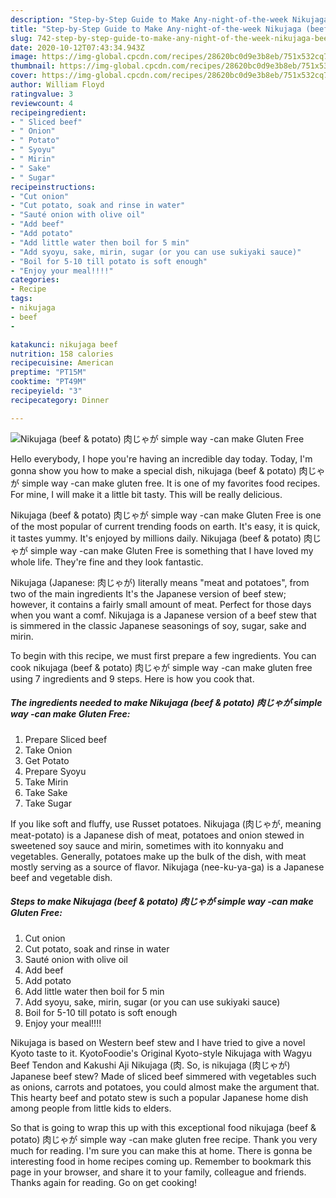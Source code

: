 ```yaml
---
description: "Step-by-Step Guide to Make Any-night-of-the-week Nikujaga (beef &amp;amp; potato) 肉じゃが simple way -can make Gluten Free"
title: "Step-by-Step Guide to Make Any-night-of-the-week Nikujaga (beef &amp;amp; potato) 肉じゃが simple way -can make Gluten Free"
slug: 742-step-by-step-guide-to-make-any-night-of-the-week-nikujaga-beef-and-amp-potato-simple-way-can-make-gluten-free
date: 2020-10-12T07:43:34.943Z
image: https://img-global.cpcdn.com/recipes/28620bc0d9e3b8eb/751x532cq70/nikujaga-beef-potato-肉じゃが-simple-way-can-make-gluten-free-recipe-main-photo.jpg
thumbnail: https://img-global.cpcdn.com/recipes/28620bc0d9e3b8eb/751x532cq70/nikujaga-beef-potato-肉じゃが-simple-way-can-make-gluten-free-recipe-main-photo.jpg
cover: https://img-global.cpcdn.com/recipes/28620bc0d9e3b8eb/751x532cq70/nikujaga-beef-potato-肉じゃが-simple-way-can-make-gluten-free-recipe-main-photo.jpg
author: William Floyd
ratingvalue: 3
reviewcount: 4
recipeingredient:
- " Sliced beef"
- " Onion"
- " Potato"
- " Syoyu"
- " Mirin"
- " Sake"
- " Sugar"
recipeinstructions:
- "Cut onion"
- "Cut potato, soak and rinse in water"
- "Sauté onion with olive oil"
- "Add beef"
- "Add potato"
- "Add little water then boil for 5 min"
- "Add syoyu, sake, mirin, sugar (or you can use sukiyaki sauce)"
- "Boil for 5-10 till potato is soft enough"
- "Enjoy your meal!!!!"
categories:
- Recipe
tags:
- nikujaga
- beef
- 

katakunci: nikujaga beef  
nutrition: 158 calories
recipecuisine: American
preptime: "PT15M"
cooktime: "PT49M"
recipeyield: "3"
recipecategory: Dinner

---
```



![Nikujaga (beef &amp; potato) 肉じゃが simple way -can make Gluten Free](https://img-global.cpcdn.com/recipes/28620bc0d9e3b8eb/751x532cq70/nikujaga-beef-potato-肉じゃが-simple-way-can-make-gluten-free-recipe-main-photo.jpg)

Hello everybody, I hope you're having an incredible day today. Today, I'm gonna show you how to make a special dish, nikujaga (beef &amp; potato) 肉じゃが simple way -can make gluten free. It is one of my favorites food recipes. For mine, I will make it a little bit tasty. This will be really delicious.

Nikujaga (beef &amp; potato) 肉じゃが simple way -can make Gluten Free is one of the most popular of current trending foods on earth. It's easy, it is quick, it tastes yummy. It's enjoyed by millions daily. Nikujaga (beef &amp; potato) 肉じゃが simple way -can make Gluten Free is something that I have loved my whole life. They're fine and they look fantastic.

Nikujaga (Japanese: 肉じゃが) literally means &#34;meat and potatoes&#34;, from two of the main ingredients It&#39;s the Japanese version of beef stew; however, it contains a fairly small amount of meat. Perfect for those days when you want a comf. Nikujaga is a Japanese version of a beef stew that is simmered in the classic Japanese seasonings of soy, sugar, sake and mirin.


To begin with this recipe, we must first prepare a few ingredients. You can cook nikujaga (beef &amp; potato) 肉じゃが simple way -can make gluten free using 7 ingredients and 9 steps. Here is how you cook that.

<!--inarticleads1-->

##### The ingredients needed to make Nikujaga (beef &amp; potato) 肉じゃが simple way -can make Gluten Free:

1. Prepare  Sliced beef
1. Take  Onion
1. Get  Potato
1. Prepare  Syoyu
1. Take  Mirin
1. Take  Sake
1. Take  Sugar


If you like soft and fluffy, use Russet potatoes. Nikujaga (肉じゃが, meaning meat-potato) is a Japanese dish of meat, potatoes and onion stewed in sweetened soy sauce and mirin, sometimes with ito konnyaku and vegetables. Generally, potatoes make up the bulk of the dish, with meat mostly serving as a source of flavor. Nikujaga (nee-ku-ya-ga) is a Japanese beef and vegetable dish. 

<!--inarticleads2-->

##### Steps to make Nikujaga (beef &amp; potato) 肉じゃが simple way -can make Gluten Free:

1. Cut onion
1. Cut potato, soak and rinse in water
1. Sauté onion with olive oil
1. Add beef
1. Add potato
1. Add little water then boil for 5 min
1. Add syoyu, sake, mirin, sugar (or you can use sukiyaki sauce)
1. Boil for 5-10 till potato is soft enough
1. Enjoy your meal!!!!


Nikujaga is based on Western beef stew and I have tried to give a novel Kyoto taste to it. KyotoFoodie&#39;s Original Kyoto-style Nikujaga with Wagyu Beef Tendon and Kakushi Aji Nikujaga (肉. So, is nikujaga (肉じゃが) Japanese beef stew? Made of sliced beef simmered with vegetables such as onions, carrots and potatoes, you could almost make the argument that. This hearty beef and potato stew is such a popular Japanese home dish among people from little kids to elders. 

So that is going to wrap this up with this exceptional food nikujaga (beef &amp; potato) 肉じゃが simple way -can make gluten free recipe. Thank you very much for reading. I'm sure you can make this at home. There is gonna be interesting food in home recipes coming up. Remember to bookmark this page in your browser, and share it to your family, colleague and friends. Thanks again for reading. Go on get cooking!
